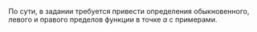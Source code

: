 По сути, в задании требуется привести определения обыкновенного, левого и правого пределов функции в точке $a$ с примерами.
